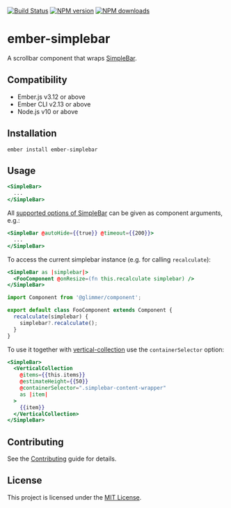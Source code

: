 
<a href="http://travis-ci.com/fpauser/ember-simplebar"><img src="https://travis-ci.com/fpauser/ember-simplebar.svg?branch=master" alt="Build Status"></a>
<a href="https://npmjs.org/package/ember-simplebar"><img alt="NPM version" src="https://img.shields.io/npm/v/ember-simplebar.svg?style=flat-square" /></a>
<a href="https://npmjs.org/package/ember-simplebar"><img alt="NPM downloads" src="https://img.shields.io/npm/dm/ember-simplebar.svg?style=flat-square"></a>

ember-simplebar
==============================================================================

A scrollbar component that wraps [SimpleBar](https://github.com/Grsmto/simplebar).



Compatibility
------------------------------------------------------------------------------

* Ember.js v3.12 or above
* Ember CLI v2.13 or above
* Node.js v10 or above


Installation
------------------------------------------------------------------------------

```
ember install ember-simplebar
```


Usage
------------------------------------------------------------------------------

```hbs
<SimpleBar>
  ...
</SimpleBar>
```

All [supported options of SimpleBar](https://github.com/Grsmto/simplebar/blob/master/packages/simplebar/README.md#options) can be given as component arguments, e.g.:

```hbs
<SimpleBar @autoHide={{true}} @timeout={{200}}>
  ...
</SimpleBar>
```

To access the current simplebar instance (e.g. for calling `recalculate`):

```hbs
<SimpleBar as |simplebar|>
  <FooComponent @onResize=(fn this.recalculate simplebar) />
</SimpleBar>
```

```js
import Component from '@glimmer/component';

export default class FooComponent extends Component {
  recalculate(simplebar) {
    simplebar?.recalculate();
  }
}
```

To use it together with [vertical-collection](https://github.com/html-next/vertical-collection) use the `containerSelector` option:

```hbs
<SimpleBar>
  <VerticalCollection 
    @items={{this.items}}
    @estimateHeight={{50}}
    @containerSelector=".simplebar-content-wrapper"
    as |item|
  >
    {{item}}
  </VerticalCollection>
</SimpleBar>
```


Contributing
------------------------------------------------------------------------------

See the [Contributing](CONTRIBUTING.md) guide for details.


License
------------------------------------------------------------------------------

This project is licensed under the [MIT License](LICENSE.md).
